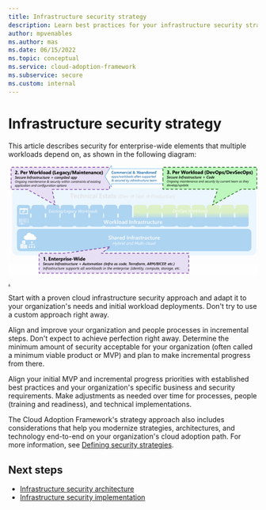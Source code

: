 ```yaml
---
title: Infrastructure security strategy
description: Learn best practices for your infrastructure security strategy.
author: mpvenables
ms.author: mas
ms.date: 06/15/2022
ms.topic: conceptual
ms.service: cloud-adoption-framework
ms.subservice: secure
ms.custom: internal
---
```


# Infrastructure security strategy

This article describes security for enterprise-wide elements that multiple workloads depend on, as shown in the following diagram:

[ ![Diagram of infrastructure security strategies flow](./media/enterprise-infrastructure-security-strategy.png).](./media/enterprise-infrastructure-security-strategy.png#lightbox)

Start with a proven cloud infrastructure security approach and adapt it to your organization's needs and initial workload deployments. Don't try to use a custom approach right away.

Align and improve your organization and people processes in incremental steps. Don't expect to achieve perfection right away. Determine the minimum amount of security acceptable for your organization (often called a minimum viable product or MVP) and plan to make incremental progress from there.

Align your initial MVP and incremental progress priorities with established best practices and your organization's specific business and security requirements. Make adjustments as needed over time for processes, people (training and readiness), and technical implementations.

The Cloud Adoption Framework's strategy approach also includes considerations that help you modernize strategies, architectures, and technology end-to-end on your organization's cloud adoption path. For more information, see [Defining security strategies](/azure/cloud-adoption-framework/strategy/define-security-strategy).

## Next steps

- [Infrastructure security architecture](infrastructure-security-architecture.md)
- [Infrastructure security implementation](infrastructure-security-implementation.md)
